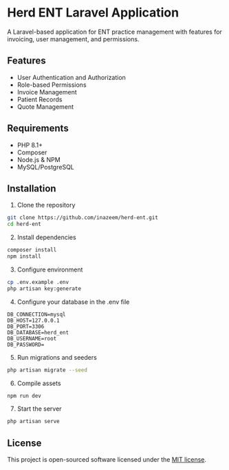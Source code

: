 # Herd ENT Laravel Application

A Laravel-based application for ENT practice management with features for invoicing, user management, and permissions.

## Features

- User Authentication and Authorization
- Role-based Permissions
- Invoice Management
- Patient Records
- Quote Management

## Requirements

- PHP 8.1+
- Composer
- Node.js & NPM
- MySQL/PostgreSQL

## Installation

1. Clone the repository
```bash
git clone https://github.com/inazeem/herd-ent.git
cd herd-ent
```

2. Install dependencies
```bash
composer install
npm install
```

3. Configure environment
```bash
cp .env.example .env
php artisan key:generate
```

4. Configure your database in the .env file
```
DB_CONNECTION=mysql
DB_HOST=127.0.0.1
DB_PORT=3306
DB_DATABASE=herd_ent
DB_USERNAME=root
DB_PASSWORD=
```

5. Run migrations and seeders
```bash
php artisan migrate --seed
```

6. Compile assets
```bash
npm run dev
```

7. Start the server
```bash
php artisan serve
```

## License

This project is open-sourced software licensed under the [MIT license](https://opensource.org/licenses/MIT).
